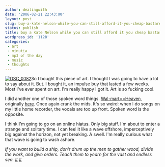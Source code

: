 ```yaml
---
author: dealingwith
date: '2006-02-21 22:43:00'
layout: post
slug: buy-a-kate-nelson-while-you-can-still-afford-it-you-cheap-bastard
status: publish
title: buy a Kate Nelson while you can still afford it you cheap bastard
wordpress_id: '1128'
categories:
 - art
 - minutia
 - mp3 of the day
 - music
 - thoughts
---
```


[![DSC_0082][1]][2]So I bought this piece of art. I thought I was going to
have a lot to say about it. But. I bought it, an impulse buy that lasted a few
weeks. Most I've ever spent on art. I'm really happy I got it. Art is so
fucking cool.

I did another one of those spoken word things. [Wal-mart==Heaven][3],
originally [here][4]. Once again crank the mids. It's so weird: when I do
songs on my little home recorder, the vocals are too up front. Spoken word is
the opposite.

I think I'm going to go on an online hiatus. Only big stuff. I'm about to
enter a strange and solitary time. I can feel it like a wave offshore,
imperceptively big against the horizon, not yet breaking. A swell. I'm really
curious what that wave is going to wash ashore.

_If you want to build a ship, don't drum up the men to gather wood, divide the
work, and give orders. Teach them to yearn for the vast and endless sea._
[#][5] [#][6]

   [1]: http://static.flickr.com/26/102893782_e3c22c5bbc_s.jpg

   [2]: http://www.flickr.com/photos/dealingwith/102893782/ (Photo Sharing)

   [3]: http://danielsjourney.com/art/music/2006/pleasantry_lane/pre/me/Daniel%20Miller%20-%20unreleased%20-%201%20-%20Wal-mart--Heaven.mp3

   [4]: http://danielsjourney.com/blog/index.php?file=2005_03.xml&id=05014205

   [5]: http://blogs.ignite.cd/Pete/index.cfm?postid=173

   [6]: http://blogs.ignite.cd/Pete/index.cfm?postid=181

